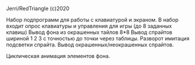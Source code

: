 Jerri/RedTriangle (c)2020

Набор подпрограмм для работы с клавиатурой и экраном.
В набор входит опрос клавиатуры и управления для игры (до 8 заданных клавиш)
Вывод фона из окрашенных тайлов 8*8
Вывод спрайтов шириной 1 2 3 с точностью до точки через таблицы.
Разворот имитация подсветки спрайта.
Вывод окрашенных/неокрашенных спрайтов.

Циклическая анимация элементов фона. 
